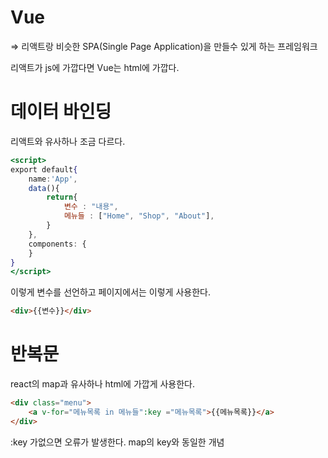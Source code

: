 # Vue

⇒ 리액트랑 비슷한 SPA(Single Page Application)을 만들수 있게 하는 프레임워크

리액트가 js에 가깝다면 Vue는 html에 가깝다.

# 데이터 바인딩

리액트와 유사하나 조금 다르다.

```jsx
<script>
export default{
	name:'App',
	data(){
		return{
			변수 : "내용",
			메뉴들 : ["Home", "Shop", "About"],
		}
	},
	components: {
	}
}
</script>
```

이렇게 변수를 선언하고 페이지에서는 이렇게 사용한다.

```html
<div>{{변수}}</div>
```

# 반복문

react의 map과 유사하나 html에 가깝게 사용한다.

```html
<div class="menu">
	<a v-for="메뉴목록 in 메뉴들":key ="메뉴목록">{{메뉴목록}}</a>
</div>
```

:key 가없으면 오류가 발생한다. map의 key와 동일한 개념